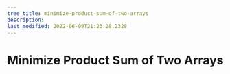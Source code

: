 ```yaml
---
tree_title: minimize-product-sum-of-two-arrays
description: 
last_modified: 2022-06-09T21:23:28.2328
---
```


# Minimize Product Sum of Two Arrays
